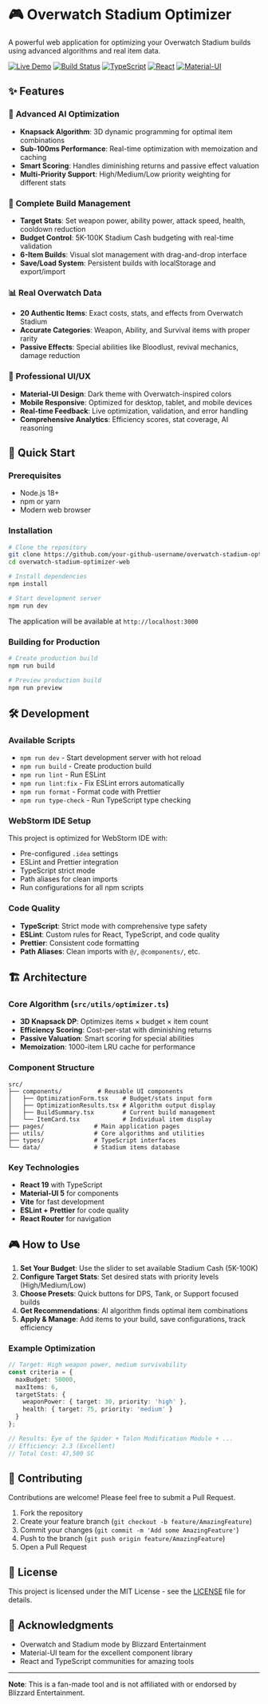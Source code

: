 # 🎮 Overwatch Stadium Optimizer

A powerful web application for optimizing your Overwatch Stadium builds using advanced algorithms and real item data.

[![Live Demo](https://img.shields.io/badge/Live-Demo-blue)](https://your-github-username.github.io/overwatch-stadium-optimizer-web)
[![Build Status](https://img.shields.io/github/actions/workflow/status/your-github-username/overwatch-stadium-optimizer-web/deploy.yml)](https://github.com/your-github-username/overwatch-stadium-optimizer-web/actions)
[![TypeScript](https://img.shields.io/badge/TypeScript-5.8-blue)](https://www.typescriptlang.org/)
[![React](https://img.shields.io/badge/React-19-blue)](https://reactjs.org/)
[![Material-UI](https://img.shields.io/badge/Material--UI-5-blue)](https://mui.com/)

## ✨ Features

### 🧠 **Advanced AI Optimization**
- **Knapsack Algorithm**: 3D dynamic programming for optimal item combinations
- **Sub-100ms Performance**: Real-time optimization with memoization and caching
- **Smart Scoring**: Handles diminishing returns and passive effect valuation
- **Multi-Priority Support**: High/Medium/Low priority weighting for different stats

### 🎯 **Complete Build Management**
- **Target Stats**: Set weapon power, ability power, attack speed, health, cooldown reduction
- **Budget Control**: 5K-100K Stadium Cash budgeting with real-time validation
- **6-Item Builds**: Visual slot management with drag-and-drop interface
- **Save/Load System**: Persistent builds with localStorage and export/import

### 📊 **Real Overwatch Data**
- **20 Authentic Items**: Exact costs, stats, and effects from Overwatch Stadium
- **Accurate Categories**: Weapon, Ability, and Survival items with proper rarity
- **Passive Effects**: Special abilities like Bloodlust, revival mechanics, damage reduction

### 🎨 **Professional UI/UX**
- **Material-UI Design**: Dark theme with Overwatch-inspired colors
- **Mobile Responsive**: Optimized for desktop, tablet, and mobile devices
- **Real-time Feedback**: Live optimization, validation, and error handling
- **Comprehensive Analytics**: Efficiency scores, stat coverage, AI reasoning

## 🚀 Quick Start

### Prerequisites
- Node.js 18+ 
- npm or yarn
- Modern web browser

### Installation

```bash
# Clone the repository
git clone https://github.com/your-github-username/overwatch-stadium-optimizer-web.git
cd overwatch-stadium-optimizer-web

# Install dependencies
npm install

# Start development server
npm run dev
```

The application will be available at `http://localhost:3000`

### Building for Production

```bash
# Create production build
npm run build

# Preview production build
npm run preview
```

## 🛠️ Development

### Available Scripts

- `npm run dev` - Start development server with hot reload
- `npm run build` - Create production build
- `npm run lint` - Run ESLint
- `npm run lint:fix` - Fix ESLint errors automatically
- `npm run format` - Format code with Prettier
- `npm run type-check` - Run TypeScript type checking

### WebStorm IDE Setup

This project is optimized for WebStorm IDE with:
- Pre-configured `.idea` settings
- ESLint and Prettier integration
- TypeScript strict mode
- Path aliases for clean imports
- Run configurations for all npm scripts

### Code Quality

- **TypeScript**: Strict mode with comprehensive type safety
- **ESLint**: Custom rules for React, TypeScript, and code quality
- **Prettier**: Consistent code formatting
- **Path Aliases**: Clean imports with `@/`, `@components/`, etc.

## 🏗️ Architecture

### Core Algorithm (`src/utils/optimizer.ts`)
- **3D Knapsack DP**: Optimizes items × budget × item count
- **Efficiency Scoring**: Cost-per-stat with diminishing returns
- **Passive Valuation**: Smart scoring for special abilities
- **Memoization**: 1000-item LRU cache for performance

### Component Structure
```
src/
├── components/          # Reusable UI components
│   ├── OptimizationForm.tsx    # Budget/stats input form
│   ├── OptimizationResults.tsx # Algorithm output display
│   ├── BuildSummary.tsx        # Current build management
│   └── ItemCard.tsx            # Individual item display
├── pages/              # Main application pages
├── utils/              # Core algorithms and utilities
├── types/              # TypeScript interfaces
└── data/               # Stadium items database
```

### Key Technologies
- **React 19** with TypeScript
- **Material-UI 5** for components
- **Vite** for fast development
- **ESLint + Prettier** for code quality
- **React Router** for navigation

## 🎮 How to Use

1. **Set Your Budget**: Use the slider to set available Stadium Cash (5K-100K)
2. **Configure Target Stats**: Set desired stats with priority levels (High/Medium/Low)
3. **Choose Presets**: Quick buttons for DPS, Tank, or Support focused builds
4. **Get Recommendations**: AI algorithm finds optimal item combinations
5. **Apply & Manage**: Add items to your build, save configurations, track efficiency

### Example Optimization

```typescript
// Target: High weapon power, medium survivability
const criteria = {
  maxBudget: 50000,
  maxItems: 6,
  targetStats: {
    weaponPower: { target: 30, priority: 'high' },
    health: { target: 75, priority: 'medium' }
  }
};

// Results: Eye of the Spider + Talon Modification Module + ...
// Efficiency: 2.3 (Excellent)
// Total Cost: 47,500 SC
```

## 🤝 Contributing

Contributions are welcome! Please feel free to submit a Pull Request.

1. Fork the repository
2. Create your feature branch (`git checkout -b feature/AmazingFeature`)
3. Commit your changes (`git commit -m 'Add some AmazingFeature'`)
4. Push to the branch (`git push origin feature/AmazingFeature`)
5. Open a Pull Request

## 📝 License

This project is licensed under the MIT License - see the [LICENSE](LICENSE) file for details.

## 🙏 Acknowledgments

- Overwatch and Stadium mode by Blizzard Entertainment
- Material-UI team for the excellent component library
- React and TypeScript communities for amazing tools

---

**Note**: This is a fan-made tool and is not affiliated with or endorsed by Blizzard Entertainment.
